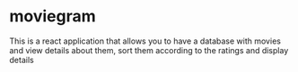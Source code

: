 # moviegram
This is a react application that allows you to have a database with movies and view details about them, sort them according to the ratings and display details
